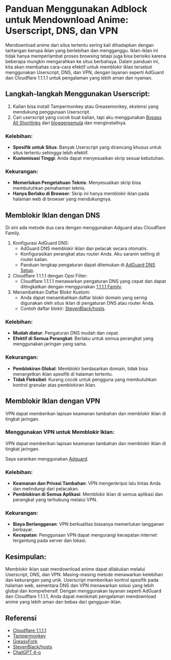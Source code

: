 # Panduan Menggunakan Adblock untuk Mendownload Anime: Userscript, DNS, dan VPN

Mendownload anime dari situs tertentu sering kali dihadapkan dengan tantangan berupa iklan yang berlebihan dan mengganggu. Iklan-iklan ini tidak hanya memperlambat proses browsing tetapi juga bisa berisiko karena beberapa mungkin mengarahkan ke situs berbahaya. Dalam panduan ini, kita akan membahas cara-cara efektif untuk memblokir iklan tersebut menggunakan Userscript, DNS, dan VPN, dengan layanan seperti AdGuard dan Cloudflare 1.1.1.1 untuk pengalaman yang lebih aman dan nyaman.

## Langkah-langkah Menggunakan Userscript:
1. Kalian bisa install Tampermonkey atau Greasemonkey, ekstensi yang mendukung penggunaan Userscript.
2. Cari userscript yang cocok buat kalian, tapi aku menggunakan [Bypass All Shortlinks](https://greasyfork.org/en/scripts/431691-bypass-all-shortlinks) dari [bloggerpemula](https://greasyfork.org/en/users/810571-bloggerpemula) dan menginstallnya.

### Kelebihan:
- **Spesifik untuk Situs**: Banyak Userscript yang dirancang khusus untuk situs tertentu sehingga lebih efektif.
- **Kustomisasi Tinggi**: Anda dapat menyesuaikan skrip sesuai kebutuhan.

### Kekurangan:
- **Memerlukan Pengetahuan Teknis**: Menyesuaikan skrip bisa membutuhkan pemahaman teknis.
- **Hanya Berlaku di Browser**: Skrip ini hanya memblokir iklan pada halaman web di browser yang mendukungnya.

## Memblokir Iklan dengan DNS
Di sini ada metode dua cara dengan menggunakan Adguard atau Cloudflare Family.

1. Konfigurasi AdGuard DNS:
   - AdGuard DNS memblokir iklan dan pelacak secara otomatis.
   - Konfigurasikan perangkat atau router Anda. Aku saranin setting di router kalian.
    - Panduan lengkap pengaturan dapat ditemukan di [AdGuard DNS Setup](https://adguard-dns.io/en/public-dns.html).
2. Cloudflare 1.1.1.1 dengan Opsi Filter:
   - Cloudflare 1.1.1.1 menawarkan pengaturan DNS yang cepat dan dapat ditingkatkan dengan menggunakan [1.1.1.1 Family](https://one.one.one.one/family/).
3. Menambahkan Daftar Blokir Kustom:
   - Anda dapat menambahkan daftar blokir domain yang sering digunakan oleh situs iklan di pengaturan DNS atau router Anda.
   - Contoh daftar blokir: [StevenBlack/hosts](https://github.com/StevenBlack/hosts).

### Kelebihan:
- **Mudah diatur**: Pengaturan DNS mudah dan cepat.
- **Efektif di Semua Perangkat**: Berlaku untuk semua perangkat yang menggunakan jaringan yang sama.

### Kekurangan:
- **Pemblokiran Global**: Memblokir berdasarkan domain, tidak bisa menargetkan iklan spesifik di halaman tertentu.
- **Tidak Fleksibel**: Kurang cocok untuk pengguna yang membutuhkan kontrol granular atas pemblokiran iklan.

## Memblokir Iklan dengan VPN
VPN dapat memberikan lapisan keamanan tambahan dan memblokir iklan di tingkat jaringan.

### Menggunakan VPN untuk Memblokir Iklan:
VPN dapat memberikan lapisan keamanan tambahan dan memblokir iklan di tingkat jaringan.

Saya sarankan menggunakan [Adguard](https://adguard-dns.io.).

### Kelebihan:
- **Keamanan dan Privasi Tambahan**: VPN mengenkripsi lalu lintas Anda dan melindungi dari pelacakan.
- **Pemblokiran di Semua Aplikasi**: Memblokir iklan di semua aplikasi dan perangkat yang terhubung melalui VPN.

### Kekurangan:
- **Biaya Berlangganan**: VPN berkualitas biasanya memerlukan langganan berbayar.
- **Kecepatan**: Penggunaan VPN dapat mengurangi kecepatan internet tergantung pada server dan lokasi.

## Kesimpulan:
Memblokir iklan saat mendownload anime dapat dilakukan melalui Userscript, DNS, dan VPN. Masing-masing metode menawarkan kelebihan dan kekurangan yang unik. Userscript memberikan kontrol spesifik pada halaman web, sementara DNS dan VPN menawarkan solusi yang lebih global dan komprehensif. Dengan menggunakan layanan seperti AdGuard dan Cloudflare 1.1.1.1, Anda dapat menikmati pengalaman mendownload anime yang lebih aman dan bebas dari gangguan iklan.

## Referensi
- [Cloudflare 1.1.1.1](https://one.one.one.one/)
- [Tampermonkey](https://www.tampermonkey.net/)
- [GreasyFork](https://greasyfork.org)
- [StevenBlack/hosts](https://github.com/StevenBlack/hosts)
- [ChatGPT 4-o](https://chatgpt.com/)